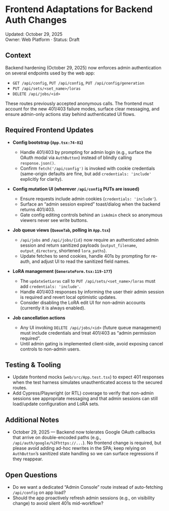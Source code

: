 # Frontend Adaptations for Backend Auth Changes

Updated: October 29, 2025  
Owner: Web Platform · Status: Draft

## Context
Backend hardening (October 29, 2025) now enforces admin authentication on several endpoints used by the web app:

- `GET /api/config`, `PUT /api/config`, `PUT /api/config/generation`
- `PUT /api/sets/<set_name>/loras`
- `DELETE /api/jobs/<id>`

These routes previously accepted anonymous calls. The frontend must account for the new 401/403 failure modes, surface clear messaging, and ensure admin-only actions stay behind authenticated UI flows.

## Required Frontend Updates
- **Config bootstrap (`App.tsx:74-81`)**  
  - Handle 401/403 by prompting for admin login (e.g., surface the OAuth modal via `AuthButton`) instead of blindly calling `response.json()`.  
  - Confirm `fetch('/api/config')` is invoked with cookie credentials (same-origin defaults are fine, but add `credentials: 'include'` explicitly for clarity).

- **Config mutation UI (wherever `/api/config` PUTs are issued)**
  - Ensure requests include admin cookies (`credentials: 'include'`).
  - Surface an “admin session expired” toast/dialog when the backend returns 401/403.
  - Gate config editing controls behind an `isAdmin` check so anonymous viewers never see write buttons.

- **Job queue views (`QueueTab`, polling in `App.tsx`)**
  - `/api/jobs` and `/api/jobs/{id}` now require an authenticated admin session and return sanitized payloads (`output_filename`, `output_directory`, shortened `lora_paths`).
  - Update fetches to send cookies, handle 401s by prompting for re-auth, and adjust UI to read the sanitized field names.

- **LoRA management (`GenerateForm.tsx:119-177`)**
  - The `updateSetLoras` call to `PUT /api/sets/<set_name>/loras` must add `credentials: 'include'`.
  - Handle 401/403 responses by informing the user their admin session is required and revert local optimistic updates.
  - Consider disabling the LoRA edit UI for non-admin accounts (currently it is always enabled).

- **Job cancellation actions**  
  - Any UI invoking `DELETE /api/jobs/<id>` (future queue management) must include credentials and treat 401/403 as “admin permission required”.  
  - Until admin gating is implemented client-side, avoid exposing cancel controls to non-admin users.

## Testing & Tooling
- Update frontend mocks (`web/src/App.test.tsx`) to expect 401 responses when the test harness simulates unauthenticated access to the secured routes.  
- Add Cypress/Playwright (or RTL) coverage to verify that non-admin sessions see appropriate messaging and that admin sessions can still load/update configuration and LoRA sets.

## Additional Notes
- October 29, 2025 — Backend now tolerates Google OAuth callbacks that arrive on double-encoded paths (e.g., `/api/auth/google/%2Fhttps://...`). No frontend change is required, but please avoid adding ad-hoc rewrites in the SPA; keep relying on `AuthButton`’s sanitized state handling so we can surface regressions if they reappear.

## Open Questions
- Do we want a dedicated “Admin Console” route instead of auto-fetching `/api/config` on app load?  
- Should the app proactively refresh admin sessions (e.g., on visibility change) to avoid silent 401s mid-workflow?
